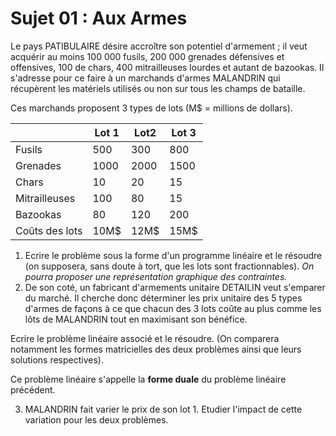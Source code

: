 # Sujet 01 : Aux Armes

Le pays PATIBULAIRE désire accroître son potentiel d'armement ; il veut acquérir au moins 100 000 fusils, 200 000 grenades défensives et offensives, 100  de chars, 400 mitrailleuses lourdes et autant de bazookas. Il s'adresse pour ce faire  à un marchands d'armes MALANDRIN qui récupèrent les matériels utilisés ou non sur tous les champs de bataille.

Ces marchands proposent 3 types de lots (M$ = millions de dollars).

|              | Lot 1 | Lot2 | Lot 3 |
|--------------|-------|------|-------|
|Fusils        | 500   | 300  | 800   |
|Grenades      | 1000  | 2000 | 1500  |
|Chars         | 10    | 20   | 15    |
|Mitrailleuses | 100   | 80   | 15    |
|Bazookas      | 80    | 120  | 200   |
|Coûts des lots| 10M$  | 12M$ | 15M$  |

1. Ecrire le problème sous la forme d'un programme linéaire et le résoudre  (on supposera, sans doute à tort, que les lots sont fractionnables).
*On pourra proposer une représentation graphique des contraintes.*
2. De son coté, un fabricant d'armements unitaire DETAILIN veut s'emparer du marché. Il cherche  donc déterminer les prix unitaire des  5 types d'armes de façons à ce que chacun des 3 lots coûte au plus comme les lôts de MALANDRIN tout en maximisant son bénéfice.

Ecrire le problème linéaire associé et le résoudre. (On comparera notamment les formes matricielles des deux problèmes ainsi que leurs solutions respectives).

Ce problème linéaire s'appelle la **forme duale** du problème linéaire précédent.

3. MALANDRIN fait varier le prix de son lot 1. Etudier l'impact de cette variation pour les deux problèmes.

